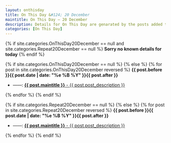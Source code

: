 ```yaml
---
layout: onthisday
title: On This Day &#124; 20 December
maintitle: On This Day — 20 December
description: Details for On This Day are genarated by the posts added to the website so the content is subject to changes/updates over time.
categories: [On This Day]
---
```


{% if site.categories.OnThisDay20December == null and site.categories.Repeat20December == null %}
<strong>Sorry no known details for today</strong>
{% endif %}

{% if site.categories.OnThisDay20December == null %}
{% else %}
{% for post in site.categories.OnThisDay20December reversed %}
<strong>{{ post.before }}{{ post.date | date: "%e %B %Y" }}{{ post.after }}</strong>
<ul>
<li> ——: <a class="{{ post.class }}" href="{{ post.url }}"><strong>{{ post.maintitle }}</strong> - {{ post.post_description }}</a></li>
</ul>
{% endfor %}
{% endif %}

{% if site.categories.Repeat20December == null %}
{% else %}
{% for post in site.categories.Repeat20December reversed %}
<strong>{{ post.before }}{{ post.date | date: "%e %B %Y" }}{{ post.after }}</strong>
<ul>
<li> ——: <a class="{{ post.class }}" href="{{ post.url }}"><strong>{{ post.maintitle }}</strong> - {{ post.post_description }}</a></li>
</ul>
{% endfor %}
{% endif %}
